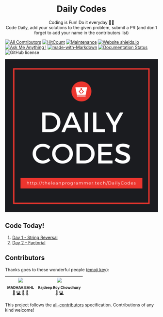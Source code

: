 <h1 align="center">
  Daily Codes
</h1>
<p align="center">
  Coding is Fun! Do it everyday 💯💯
  <br />
  Code Daily, add your solutions to the given problem, submit a PR (and don't forget to add your name in the contributors list)
</p>

[![All Contributors](https://img.shields.io/badge/all_contributors-2-orange.svg?style=flat-square)](#contributors)
[![HitCount](http://hits.dwyl.io/TheLeanProgrammer/DailyCodes.svg)](http://hits.dwyl.io/MadhavBahlMD/TheLeanProgrammer/DailyCodes) [![Maintenance](https://img.shields.io/badge/Maintained%3F-yes-green.svg)](https://GitHub.com/TheLeanProgrammer/DailyCodes/commit-activity) [![Website shields.io](https://img.shields.io/website-up-down-green-red/http/shields.io.svg)](http://theleanprogrammer.tech/DailyCodes) [![Ask Me Anything !](https://img.shields.io/badge/Ask%20me-anything-1abc9c.svg)](http://madhavbahl.tech/contact/) [![made-with-Markdown](https://img.shields.io/badge/Made%20with-Markdown-1f425f.svg)](http://commonmark.org) [![Documentation Status](https://readthedocs.org/projects/ansicolortags/badge/?version=latest)](http://ansicolortags.readthedocs.io/?badge=latest) ![GitHub license](https://img.shields.io/github/license/TheLeanProgrammer/DailyCodes.svg)

![DailyCodes](./img.png)

## Code Today!

1. [Day 1 - String Reversal](./code1/)
1. [Day 2 - Factorial](./code2/)
## Contributors

Thanks goes to these wonderful people ([emoji key](https://github.com/kentcdodds/all-contributors#emoji-key)):

<!-- ALL-CONTRIBUTORS-LIST:START - Do not remove or modify this section -->
<!-- prettier-ignore -->
| [<img src="https://avatars2.githubusercontent.com/u/26179770?v=4" width="100px;"/><br /><sub><b>MADHAV BAHL</b></sub>](http://madhavbahl.tech/)<br />[📖](https://github.com/MadhavBahlMD/DailyCodes/commits?author=MadhavBahlMD "Documentation") [💻](https://github.com/MadhavBahlMD/DailyCodes/commits?author=MadhavBahlMD "Code") [🎨](#design-MadhavBahlMD "Design") [🤔](#ideas-MadhavBahlMD "Ideas, Planning, & Feedback") | [<img src="https://avatars2.githubusercontent.com/u/32531173?v=4" width="100px;"/><br /><sub><b>Rajdeep Roy Chowdhury</b></sub>](http://www.linkedin.com/in/razdeeproychowdhury)<br />[📖](https://github.com/MadhavBahlMD/DailyCodes/commits?author=Razdeep "Documentation") [💻](https://github.com/MadhavBahlMD/DailyCodes/commits?author=Razdeep "Code") |
| :---: | :---: |
<!-- ALL-CONTRIBUTORS-LIST:END -->

This project follows the [all-contributors](https://github.com/kentcdodds/all-contributors) specification. Contributions of any kind welcome!